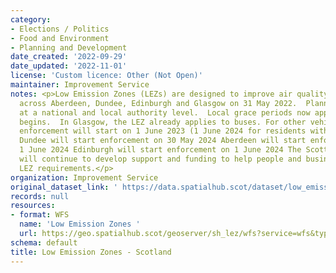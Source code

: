 ```yaml
---
category:
- Elections / Politics
- Food and Environment
- Planning and Development
date_created: '2022-09-29'
date_updated: '2022-11-01'
license: 'Custom licence: Other (Not Open)'
maintainer: Improvement Service
notes: <p>Low Emission Zones (LEZs) are designed to improve air quality and were introduced
  across Aberdeen, Dundee, Edinburgh and Glasgow on 31 May 2022.  Planning continues
  at a national and local authority level.  Local grace periods now apply until enforcement
  begins.  In Glasgow, the LEZ already applies to buses. For other vehicle types,
  enforcement will start on 1 June 2023 (1 June 2024 for residents within the zone)
  Dundee will start enforcement on 30 May 2024 Aberdeen will start enforcement on
  1 June 2024 Edinburgh will start enforcement on 1 June 2024 The Scottish Government
  will continue to develop support and funding to help people and businesses meet
  LEZ requirements.</p>
organization: Improvement Service
original_dataset_link: ' https://data.spatialhub.scot/dataset/low_emission_zones-is'
records: null
resources:
- format: WFS
  name: 'Low Emission Zones '
  url: https://geo.spatialhub.scot/geoserver/sh_lez/wfs?service=wfs&typeName=sh_lez:pub_lez
schema: default
title: Low Emission Zones - Scotland
---
```


